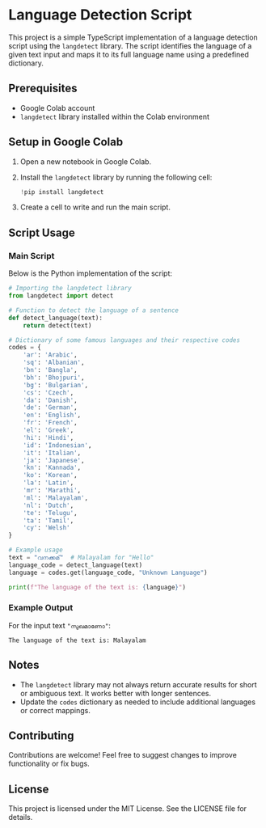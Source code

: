 # Language Detection Script

This project is a simple TypeScript implementation of a language detection script using the `langdetect` library. The script identifies the language of a given text input and maps it to its full language name using a predefined dictionary.

## Prerequisites

- Google Colab account
- `langdetect` library installed within the Colab environment

## Setup in Google Colab

1. Open a new notebook in Google Colab.
2. Install the `langdetect` library by running the following cell:

   ```python
   !pip install langdetect
   ```

3. Create a cell to write and run the main script.

## Script Usage

### Main Script

Below is the Python implementation of the script:

```python
# Importing the langdetect library
from langdetect import detect

# Function to detect the language of a sentence
def detect_language(text):
    return detect(text)

# Dictionary of some famous languages and their respective codes
codes = {
    'ar': 'Arabic',
    'sq': 'Albanian',
    'bn': 'Bangla',
    'bh': 'Bhojpuri',
    'bg': 'Bulgarian',
    'cs': 'Czech',
    'da': 'Danish',
    'de': 'German',
    'en': 'English',
    'fr': 'French',
    'el': 'Greek',
    'hi': 'Hindi',
    'id': 'Indonesian',
    'it': 'Italian',
    'ja': 'Japanese',
    'kn': 'Kannada',
    'ko': 'Korean',
    'la': 'Latin',
    'mr': 'Marathi',
    'ml': 'Malayalam',
    'nl': 'Dutch',
    'te': 'Telugu',
    'ta': 'Tamil',
    'cy': 'Welsh'
}

# Example usage
text = "വനക്കമ്"  # Malayalam for "Hello"
language_code = detect_language(text)
language = codes.get(language_code, "Unknown Language")

print(f"The language of the text is: {language}")
```

### Example Output

For the input text `"സുഖമാണോ"`:

```
The language of the text is: Malayalam
```

## Notes

- The `langdetect` library may not always return accurate results for short or ambiguous text. It works better with longer sentences.
- Update the `codes` dictionary as needed to include additional languages or correct mappings.

## Contributing

Contributions are welcome! Feel free to suggest changes to improve functionality or fix bugs.

## License

This project is licensed under the MIT License. See the LICENSE file for details.
